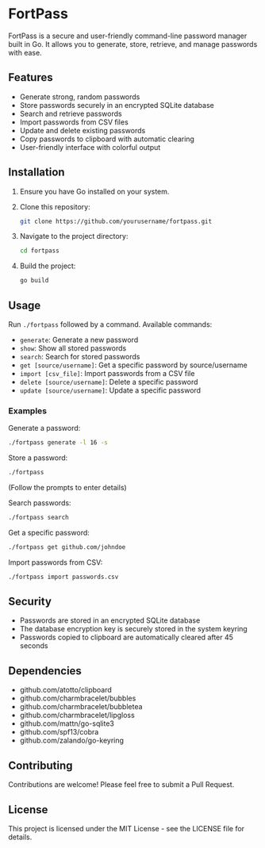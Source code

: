 # FortPass

FortPass is a secure and user-friendly command-line password manager built in Go. It allows you to generate, store, retrieve, and manage passwords with ease.

## Features

- Generate strong, random passwords
- Store passwords securely in an encrypted SQLite database
- Search and retrieve passwords
- Import passwords from CSV files
- Update and delete existing passwords
- Copy passwords to clipboard with automatic clearing
- User-friendly interface with colorful output

## Installation

1. Ensure you have Go installed on your system.
2. Clone this repository:

   ```sh
   git clone https://github.com/yourusername/fortpass.git
   ```

3. Navigate to the project directory:

   ```sh
   cd fortpass
   ```

4. Build the project:

   ```sh
   go build
   ```

## Usage

Run `./fortpass` followed by a command. Available commands:

- `generate`: Generate a new password
- `show`: Show all stored passwords
- `search`: Search for stored passwords
- `get [source/username]`: Get a specific password by source/username
- `import [csv_file]`: Import passwords from a CSV file
- `delete [source/username]`: Delete a specific password
- `update [source/username]`: Update a specific password

### Examples

Generate a password:

```sh
./fortpass generate -l 16 -s
```

Store a password:

```sh
./fortpass
```

(Follow the prompts to enter details)

Search passwords:

```sh
./fortpass search
```

Get a specific password:

```sh
./fortpass get github.com/johndoe
```

Import passwords from CSV:

```sh
./fortpass import passwords.csv
```

## Security

- Passwords are stored in an encrypted SQLite database
- The database encryption key is securely stored in the system keyring
- Passwords copied to clipboard are automatically cleared after 45 seconds

## Dependencies

- github.com/atotto/clipboard
- github.com/charmbracelet/bubbles
- github.com/charmbracelet/bubbletea
- github.com/charmbracelet/lipgloss
- github.com/mattn/go-sqlite3
- github.com/spf13/cobra
- github.com/zalando/go-keyring

## Contributing

Contributions are welcome! Please feel free to submit a Pull Request.

## License

This project is licensed under the MIT License - see the LICENSE file for details.
